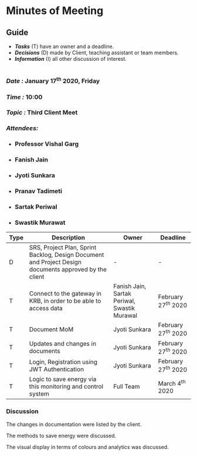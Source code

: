 # Minutes of Meeting

## Guide

* ***Tasks*** (T) have an owner and a deadline.
* ***Decisions*** (D) made by Client, teaching assistant or team members.
* ***Information*** (I) all other discussion of interest.

#

### *Date :* January 17<sup>th</sup> 2020, Friday
### *Time :* 10:00
### *Topic :* Third Client Meet
### *Attendees:* 
* ### Professor Vishal Garg
* ### Fanish Jain
* ### Jyoti Sunkara
* ### Pranav Tadimeti
* ### Sartak Periwal
* ### Swastik Murawat


Type | Description | Owner | Deadline
---- | ---- | ---- | ----
D | SRS, Project Plan, Sprint Backlog, Design Document and Project Design documents approved by the client | - | -
T | Connect to the gateway in KRB, in order to be able to access data | Fanish Jain, Sartak Periwal, Swastik Murawal | February 27<sup>th</sup> 2020
T | Document MoM | Jyoti Sunkara | February 27<sup>th</sup> 2020
T | Updates and changes in documents | Jyoti Sunkara | February 27<sup>th</sup> 2020
T | Login, Registration using JWT Authentication | Jyoti Sunkara | February 27<sup>th</sup> 2020
T | Logic to save energy via this monitoring and control system  | Full Team | March 4<sup>th</sup> 2020

### Discussion

The changes in documentation were listed by the client.

The methods to save energy were discussed.

The visual display in terms of colours and analytics was discussed.

